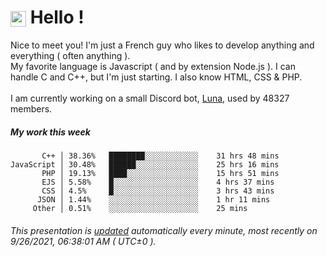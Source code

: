 # <img src="https://64.media.tumblr.com/a77fe63f35eafbe14be38765babf1cb2/ec4eb63d77592970-8f/s1280x1920/cb3343c17d8b4e6010ca747520d078d3dba9ac25.gif" style="vertical-align:middle" width="25px"> Hello !
Nice to meet you! I'm just a French guy who likes to develop anything and everything ( often anything ). <br/>My favorite language is Javascript ( and by extension Node.js ). I can handle C and C++, but I'm just starting. I also know HTML, CSS & PHP.<br/><br/>
I am currently working on a small Discord bot, [Luna](https://github.com/Asgarrrr/Luna), used by 48327 members.<br/>
##### My work this week<br/>
```
       C++ │ 38.36%   ████████░░░░░░░░░░░░    31 hrs 48 mins
JavaScript │ 30.48%   ██████░░░░░░░░░░░░░░    25 hrs 16 mins
       PHP │ 19.13%   ████░░░░░░░░░░░░░░░░    15 hrs 51 mins
       EJS │ 5.58%    █░░░░░░░░░░░░░░░░░░░    4 hrs 37 mins
       CSS │ 4.5%     █░░░░░░░░░░░░░░░░░░░    3 hrs 43 mins
      JSON │ 1.44%    ░░░░░░░░░░░░░░░░░░░░    1 hr 11 mins
     Other │ 0.51%    ░░░░░░░░░░░░░░░░░░░░    25 mins
```
###### This presentation is [updated](https://github.com/Asgarrrr) automatically every minute, most recently on 9/26/2021, 06:38:01 AM ( UTC±0 ).